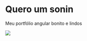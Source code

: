 # Quero um sonin 

Meu portfólio angular bonito e lindos

<img src='https://sm.ign.com/ign_br/screenshot/default/025pikachu-os-anime-4_3pym.png'>
